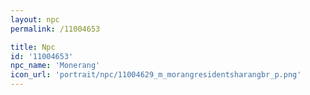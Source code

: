 ```yaml
---
layout: npc
permalink: /11004653

title: Npc
id: '11004653'
npc_name: 'Monerang'
icon_url: 'portrait/npc/11004629_m_morangresidentsharangbr_p.png'
---
```


